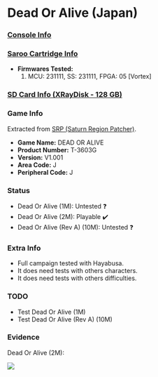 # Dead Or Alive (Japan)

### [Console Info](../../../../../Info/Consoles/VA13/README.md)

### [Saroo Cartridge Info](../../../../../Info/Cartridges/RetroGameParadiseStore/1.32F/README.md)

- <b>Firmwares Tested:</b>
  1. MCU: 231111, SS: 231111, FPGA: 05 [Vortex]

### [SD Card Info (XRayDisk - 128 GB)](../../../../../Info/SdCards/XRayDisk/128GB/fat32/README.md)

### Game Info

Extracted from [SRP (Saturn Region Patcher)](https://segaxtreme.net/resources/saturn-region-patcher.81/download).

- <b>Game Name:</b> DEAD OR ALIVE
- <b>Product Number:</b> T-3603G
- <b>Version:</b> V1.001
- <b>Area Code:</b> J
- <b>Peripheral Code:</b> J

### Status

- Dead Or Alive (1M): Untested :question:
- Dead Or Alive (2M): Playable :heavy_check_mark:
- Dead Or Alive (Rev A) (10M): Untested :question:

### Extra Info

- Full campaign tested with Hayabusa.
- It does need tests with others characters.
- It does need tests with others difficulties.

### TODO

- Test Dead Or Alive (1M)
- Test Dead Or Alive (Rev A) (10M)

### Evidence

Dead Or Alive (2M):

[![](https://img.youtube.com/vi/30PiaAt4488/0.jpg)](https://www.youtube.com/watch?v=30PiaAt4488)
